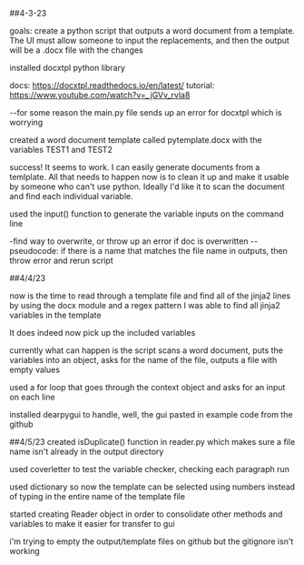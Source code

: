 ##4-3-23

goals: create a python script that outputs a word document from a template. The UI must allow someone to input the replacements, and then the output will be a .docx file with the changes

installed docxtpl python library

docs: https://docxtpl.readthedocs.io/en/latest/
tutorial: https://www.youtube.com/watch?v=_jGVv_rvla8

--for some reason the main.py file sends up an error for docxtpl which is worrying

created a word document template called pytemplate.docx with the variables TEST1 and TEST2

success! It seems to work. I can easily generate documents from a temlplate. All that needs to happen now is to clean it up and make it usable by someone who can't use python. Ideally I'd like it to scan the document and find each individual variable.

used the input() function to generate the variable inputs on the command line

-find way to overwrite, or throw up an error if doc is overwritten
--pseudocode: if there is a name that matches the file name in outputs, then throw error and rerun script

##4/4/23

now is the time to read through a template file and find all of the jinja2 lines
by using the docx module and a regex pattern I was able to find all jinja2 variables in the template

It does indeed now pick up the included variables

currently what can happen is the script scans a word document,
puts the variables into an object,
asks for the name of the file,
outputs a file with empty values

used a for loop that goes through the context object and asks for an input on each line

installed dearpygui to handle, well, the gui
pasted in example code from the github

##4/5/23
created isDuplicate() function in reader.py which makes sure a file name isn't already in the output directory

used coverletter to test the variable checker, checking each paragraph run

used dictionary so now the template can be selected using numbers instead of typing in the entire name of the template file

started creating Reader object in order to consolidate other methods and variables to make it easier for transfer to gui

i'm trying to empty the output/template files on github but the gitignore isn't working
